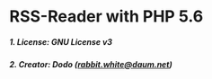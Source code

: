 # RSS-Reader with PHP 5.6

##### 1. License: GNU License v3
##### 2. Creator: Dodo (rabbit.white@daum.net)
